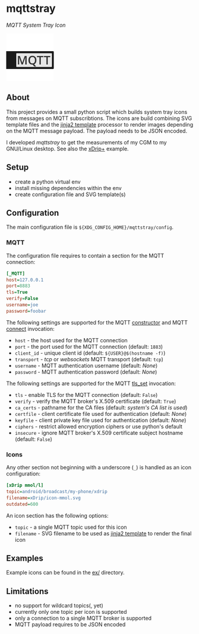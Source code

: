 # mqttstray

*MQTT System Tray Icon*

![description](res/mqttstray.svg)


## About

This project provides a small python script which builds system tray icons from messages on MQTT subscribtions. The icons are build combining SVG template files and the [jinja2 template](http://jinja.pocoo.org/docs/templates/) processor to render images depending on the MQTT message payload. The payload needs to be JSON encoded.

I developed *mqttstray* to get the measurements of my CGM to my GNU/Linux desktop. See also the [xDrip+](ex/xDrip/) example.


## Setup

- create a python virtual env
- install missing dependencies within the env
- create configuration file and SVG template(s)


## Configuration

The main configuration file is `${XDG_CONFIG_HOME}/mqttstray/config`.


### MQTT

The configuration file requires to contain a section for the MQTT connection:

```ini
[_MQTT]
host=127.0.0.1
port=8883
tls=True
verify=False
username=joe
password=foobar
```

The following settings are supported for the MQTT [constructor](https://pypi.org/project/paho-mqtt/#constructor-reinitialise) and MQTT [connect](https://pypi.org/project/paho-mqtt/#connect-reconnect-disconnect) invocation:
- `host` - the host used for the MQTT connection
- `port` - the port used for the MQTT connection (default: `1883`)
- `client_id` - unique client id (default: `${USER}@$(hostname -f)`)
- `transport` - *tcp* or *websockets* MQTT transport (default: `tcp`)
- `username` - MQTT authentication username (default: *None*)
- `password` - MQTT authentication password (default: *None*)

The following settings are supported for the MQTT [tls_set](https://pypi.org/project/paho-mqtt/#tls-set) invocation:
- `tls` - enable TLS for the MQTT connection (default: `False`)
- `verify` - verify the MQTT broker's X.509 certificate (default: `True`)
- `ca_certs` - pathname for the CA files (default: *system's CA list is used*)
- `certfile` - client certificate file used for authentication (default: *None*)
- `keyfile` - client private key file used for authentication (default: *None*)
- `ciphers` - restrict allowed encryption ciphers or use python's default
- `insecure` - ignore MQTT broker's X.509 certificate subject hostname (default: `False`)


### Icons

Any other section not beginning with a underscore (`_`) is handled as an icon configuration:

```ini
[xDrip mmol/l]
topic=android/broadcast/my-phone/xdrip
filename=xDrip/icon-mmol.svg
outdated=600
```

An icon section has the following options:
- `topic` - a single MQTT topic used for this icon
- `filename` - SVG filename to be used as [jinja2 template](http://jinja.pocoo.org/docs/templates/) to render the final icon


## Examples

Example icons can be found in the [ex/](ex) directory.


## Limitations

- no support for wildcard topics(, yet)
- currently only one topic per icon is supported
- only a connection to a single MQTT broker is supported
- MQTT payload requires to be JSON encoded
